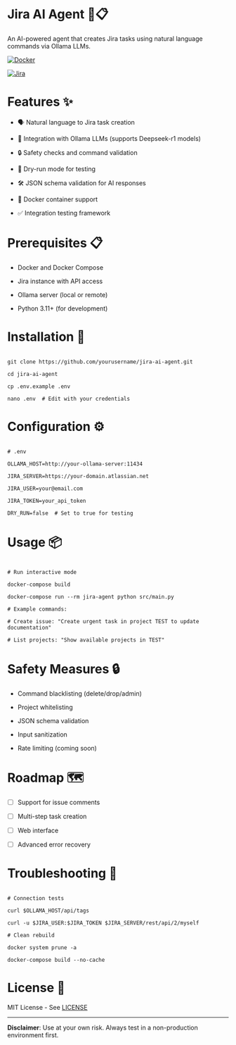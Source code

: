 # Jira AI Agent 🤖📋

An AI-powered agent that creates Jira tasks using natural language commands via Ollama LLMs.

[![Docker](https://img.shields.io/badge/Docker-Enabled-2496ED?logo=docker)](https://www.docker.com)

[![Jira](https://img.shields.io/badge/Jira-Integration-0052CC?logo=jira)](https://www.atlassian.com/software/jira)

# Features ✨

- 🗣️ Natural language to Jira task creation

- 🔌 Integration with Ollama LLMs (supports Deepseek-r1 models)

- 🔒 Safety checks and command validation

- 🧪 Dry-run mode for testing

- 🛠️ JSON schema validation for AI responses

- 🐳 Docker container support

- ✅ Integration testing framework

# Prerequisites 📋

- Docker and Docker Compose

- Jira instance with API access

- Ollama server (local or remote)

- Python 3.11+ (for development)

# Installation 🚀

```

git clone https://github.com/yourusername/jira-ai-agent.git

cd jira-ai-agent

cp .env.example .env

nano .env  # Edit with your credentials

```

# Configuration ⚙️

```

# .env

OLLAMA_HOST=http://your-ollama-server:11434

JIRA_SERVER=https://your-domain.atlassian.net

JIRA_USER=your@email.com

JIRA_TOKEN=your_api_token

DRY_RUN=false  # Set to true for testing

```

# Usage 📦

```

# Run interactive mode

docker-compose build

docker-compose run --rm jira-agent python src/main.py

# Example commands:

# Create issue: "Create urgent task in project TEST to update documentation"

# List projects: "Show available projects in TEST"

```

# Safety Measures 🔒

- Command blacklisting (delete/drop/admin)

- Project whitelisting

- JSON schema validation

- Input sanitization

- Rate limiting (coming soon)

# Roadmap 🗺️

- [ ] Support for issue comments

- [ ] Multi-step task creation

- [ ] Web interface

- [ ] Advanced error recovery

# Troubleshooting 🐞

```

# Connection tests

curl $OLLAMA_HOST/api/tags

curl -u $JIRA_USER:$JIRA_TOKEN $JIRA_SERVER/rest/api/2/myself

# Clean rebuild

docker system prune -a

docker-compose build --no-cache

```

# License 📄

MIT License - See [LICENSE](LICENSE)

---

**Disclaimer**: Use at your own risk. Always test in a non-production environment first.

```